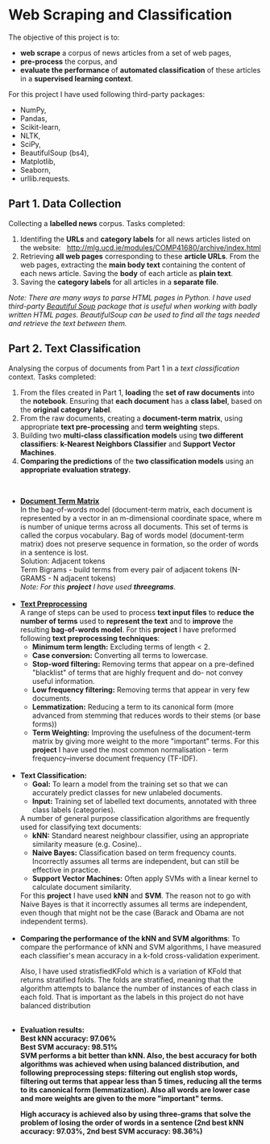# Web Scraping and Classification

The objective of this project is to:

* **web scrape** a corpus of news articles from a set of web pages,
* **pre-process** the corpus, and
* **evaluate the performance** of **automated classification** of these articles in a **supervised learning context**.

For this project I have used following third-party packages: 
* NumPy, 
* Pandas,
* Scikit-learn, 
* NLTK, 
* SciPy, 
* BeautifulSoup (bs4),
* Matplotlib,
* Seaborn,
* urllib.requests.

## Part 1. Data Collection
Collecting a **labelled news** corpus. Tasks completed:
1. Identifing the **URLs** and **category labels** for all news articles listed on the website:   http://mlg.ucd.ie/modules/COMP41680/archive/index.html 
2. Retrieving **all web pages** corresponding to these **article URLs**. From the web pages, extracting the **main body text** containing the content of each news article. Saving the **body** of each article as **plain text**.
3. Saving the **category labels** for all articles in a **separate file**. <br>

<i> Note: There are many ways to parse HTML pages in Python. I have used third-party <a href="https://www.crummy.com/software/BeautifulSoup/">Beautiful Soup</a> package that is useful when working with badly written HTML pages. BeautifulSoup can be used to find all the tags needed and retrieve the text between them.</i>

## Part 2. Text Classification
Analysing the corpus of documents from Part 1 in a *text classification* context. Tasks completed:
1. From the files created in Part 1, **loading** the **set of raw documents** into the **notebook**. Ensuring that **each document** has a **class label**, based on the **original category label**.
2. From the raw documents, creating a **document-term matrix**, using appropriate **text pre-processing** and **term weighting** steps.
3. Building two **multi-class classification models** using **two different classifiers**: **k-Nearest Neighbors Classifier** and **Support Vector Machines**.
4. **Comparing the predictions** of the **two classification models** using an **appropriate evaluation strategy.** 
<br>


<ul>
  <li><b><u>Document Term Matrix</u></b><br>
In the bag-of-words model (document-term matrix, each document is represented by a vector in an m-dimensional coordinate space, where m is number of unique terms across all documents. This set of terms is called the corpus vocabulary. 
Bag of words model (document-term matrix) does not preserve sequence in formation, so the order of words in a sentence is lost.<br> 
Solution: Adjacent tokens<br>
Term Bigrams - build terms from every pair of adjacent tokens (N-GRAMS - N adjacent tokens)<br>
<i> Note: For this <b>project</b> I have used <b>threegrams</b>.</i></li> <br>
  <li><b><u>Text Preprocessing</u></b><br>
    A range of steps can be used to process <b>text input files</b> to <b>reduce the number of terms</b> used to <b>represent the text</b> and to <b>improve</b> the resulting <b>bag-of-words model</b>. For this <b>project</b> I have preformed following <b>text preprocessing techniques</b>:<br>
    <ul>
      <li><b>Minimum term length:</b> Excluding terms of length < 2. </li>
      <li><b>Case conversion:</b> Converting all terms to lowercase. </li>
      <li><b>Stop-word filtering:</b> Removing terms that appear on a pre-defined "blacklist" of terms that are highly frequent and do- not convey useful information.</li>
      <li><b>Low frequency filtering:</b> Removing terms that appear in very few documents. </li>
      <li><b>Lemmatization:</b> Reducing a term to its canonical form (more advanced from stemming that reduces words to their stems (or base forms)) </li>
      <li> <b>Term Weighting:</b> Improving the usefulness of the document-term matrix by giving more weight to the more "important" terms. For this <b>project</b> I have used the most common normalisation - term frequency–inverse document frequency (TF-IDF).</li>
    </ul> <br>
  <li><b>Text Classification:</b> 
    <ul>
      <li><b>Goal:</b> To learn a model from the training set so that we can accurately predict classes for new unlabeled documents. </li>
      <li><b>Input:</b> Training set of labelled text documents, annotated with three class labels (categories). </li>
    </ul>
A number of general purpose classification algorithms are frequently used for classifying text documents:
<ul>
      <li><b>kNN:</b> Standard nearest neighbour classifier, using an appropriate similarity measure (e.g. Cosine).. </li>
      <li><b>Naive Bayes:</b> Classification based on term frequency counts. Incorrectly assumes all terms are independent, but can still be effective in practice. </li>
      <li><b>Support Vector Machines:</b> Often apply SVMs with a linear kernel to calculate document similarity.</li>
</ul>
For this <b>project</b> I have used <b>kNN</b> and <b>SVM</b>. The reason not to go with Naive Bayes is that it incorrectly assumes all terms are independent, even though that might not be the case (Barack and Obama are not independent terms). </li> 
  </li><br>
  <li><b>Comparing the performance of the kNN and SVM algorithms</b>:
  To compare the performance of kNN and SVM algorithms, I have measured each classifier's mean accuracy in a k-fold cross-validation experiment.

Also, I have used stratisfiedKFold which is a variation of KFold that returns stratified folds. The folds are stratified, meaning that the algorithm attempts to balance the number of instances of each class in each fold. That is important as the labels in this project do not have balanced distribution
  </li> <br>
  
  <li><b> Evaluation results:</b><br>
  <b>Best kNN accuracy: 97.06% <b><br>
 <b>Best SVM accuracy: 98.51% <b><br>
SVM performs a bit better than kNN. Also, the best accuracy for both algorithms was achieved when using balanced distribution, and following preprocessing steps: filtering out english stop words, filtering out terms that appear less than 5 times, reducing all the terms to its canonical form (lemmatization). Also all words are lower case and more weights are given to the more "important" terms.

High accuracy is achieved also by using three-grams that solve the problem of losing the order of words in a sentence (2nd best kNN accuracy: 97.03%, 2nd best SVM accuracy: 98.36%)</li>
</ul>

